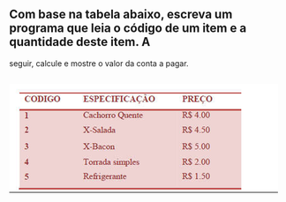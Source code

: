 ## Com base na tabela abaixo, escreva um programa que leia o código de um item e a quantidade deste item. A 
seguir, calcule e mostre o valor da conta a pagar.

##

![alt text](image.png)
